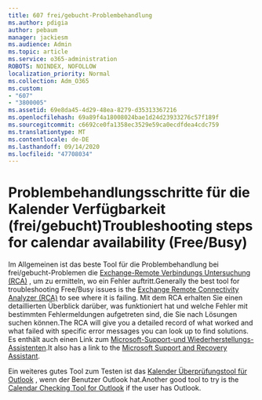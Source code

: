 ```yaml
---
title: 607 frei/gebucht-Problembehandlung
ms.author: pdigia
author: pebaum
manager: jackiesm
ms.audience: Admin
ms.topic: article
ms.service: o365-administration
ROBOTS: NOINDEX, NOFOLLOW
localization_priority: Normal
ms.collection: Adm_O365
ms.custom:
- "607"
- "3800005"
ms.assetid: 69e8da45-4d29-48ea-8279-d35313367216
ms.openlocfilehash: 69a89f4a18008024bae1d24d23933276c57f189f
ms.sourcegitcommit: c6692ce0fa1358ec3529e59ca0ecdfdea4cdc759
ms.translationtype: MT
ms.contentlocale: de-DE
ms.lasthandoff: 09/14/2020
ms.locfileid: "47708034"
---
```

# <a name="troubleshooting-steps-for-calendar-availability-freebusy"></a><span data-ttu-id="944d8-102">Problembehandlungsschritte für die Kalender Verfügbarkeit (frei/gebucht)</span><span class="sxs-lookup"><span data-stu-id="944d8-102">Troubleshooting steps for calendar availability (Free/Busy)</span></span>

<span data-ttu-id="944d8-103">Im Allgemeinen ist das beste Tool für die Problembehandlung bei frei/gebucht-Problemen die [Exchange-Remote Verbindungs Untersuchung (RCA)](https://testconnectivity.microsoft.com/Default.aspx?testId=freeBusy) , um zu ermitteln, wo ein Fehler auftritt.</span><span class="sxs-lookup"><span data-stu-id="944d8-103">Generally the best tool for troubleshooting Free/Busy issues is the [Exchange Remote Connectivity Analyzer (RCA)](https://testconnectivity.microsoft.com/Default.aspx?testId=freeBusy) to see where it is failing.</span></span> <span data-ttu-id="944d8-104">Mit dem RCA erhalten Sie einen detaillierten Überblick darüber, was funktioniert hat und welche Fehler mit bestimmten Fehlermeldungen aufgetreten sind, die Sie nach Lösungen suchen können.</span><span class="sxs-lookup"><span data-stu-id="944d8-104">The RCA will give you a detailed record of what worked and what failed with specific error messages you can look up to find solutions.</span></span> <span data-ttu-id="944d8-105">Es enthält auch einen Link zum [Microsoft-Support-und Wiederherstellungs-Assistenten](https://diagnostics.office.com/).</span><span class="sxs-lookup"><span data-stu-id="944d8-105">It also has a link to the [Microsoft Support and Recovery Assistant](https://diagnostics.office.com/).</span></span>

<span data-ttu-id="944d8-106">Ein weiteres gutes Tool zum Testen ist das [Kalender Überprüfungstool für Outlook](https://www.microsoft.com/download/details.aspx?id=28786) , wenn der Benutzer Outlook hat.</span><span class="sxs-lookup"><span data-stu-id="944d8-106">Another good tool to try is the [Calendar Checking Tool for Outlook](https://www.microsoft.com/download/details.aspx?id=28786) if the user has Outlook.</span></span>

